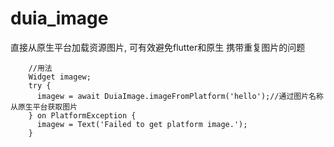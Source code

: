 # duia_image

直接从原生平台加载资源图片, 可有效避免flutter和原生 携带重复图片的问题


```
    //用法
    Widget imagew;
    try {
      imagew = await DuiaImage.imageFromPlatform('hello');//通过图片名称从原生平台获取图片
    } on PlatformException {
      imagew = Text('Failed to get platform image.');
    }
```
